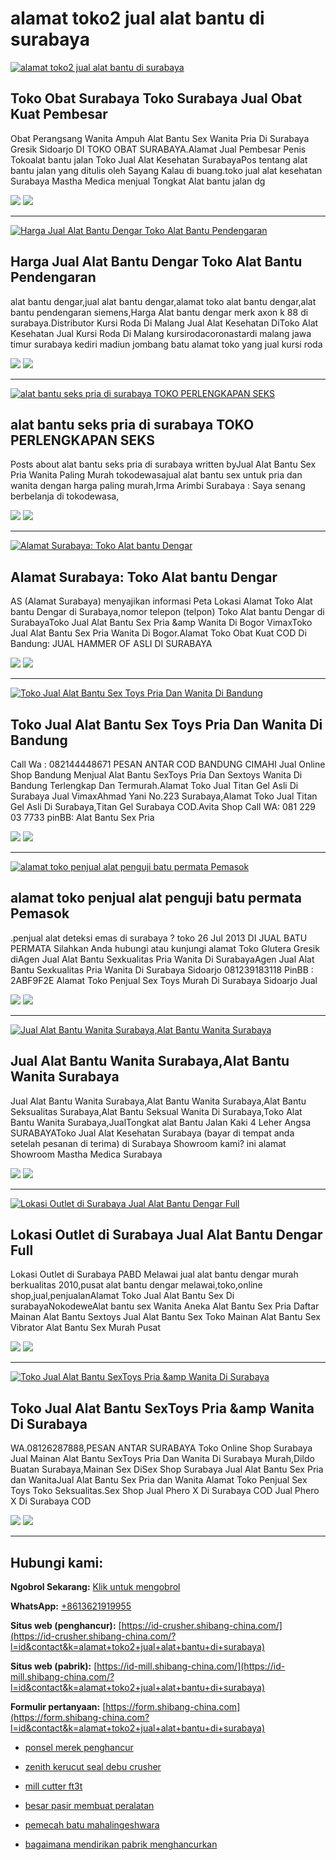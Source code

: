 # alamat toko2 jual alat bantu di surabaya

<a href="https://swt.shibang-china.com/?l=id&img&k=alamat+toko2+jual+alat+bantu+di+surabaya" target="_blank">![alamat toko2 jual alat bantu di surabaya](http://static.shibang-china.com/all-800x300/1102.jpg)</a>

## Toko Obat Surabaya Toko Surabaya Jual Obat Kuat Pembesar
Obat Perangsang Wanita Ampuh Alat Bantu Sex Wanita Pria Di Surabaya Gresik Sidoarjo DI TOKO OBAT SURABAYA.Alamat Jual Pembesar Penis Tokoalat bantu jalan Toko Jual Alat Kesehatan SurabayaPos tentang alat bantu jalan yang ditulis oleh Sayang Kalau di buang.toko jual alat kesehatan Surabaya Mastha Medica menjual Tongkat Alat bantu jalan dg


<a href="https://whatsapp.shibangsoft.com/WhatsApp.php" target="_blank" title="WhatsApp">![](http://static.shibang-china.com/icon/whatsapp.png)</a> <a href="https://swt.shibang-china.com/?l=id&icon&k=alamat+toko2+jual+alat+bantu+di+surabaya" target="_blank">![](http://static.shibang-china.com/icon/chat-id.png)</a>

---

<a href="https://swt.shibang-china.com/?l=id&img&k=alamat+toko2+jual+alat+bantu+di+surabaya" target="_blank">![Harga Jual Alat Bantu Dengar Toko Alat Bantu Pendengaran](http://static.shibang-china.com/all-800x300/846.jpg)</a>

## Harga Jual Alat Bantu Dengar Toko Alat Bantu Pendengaran
alat bantu dengar,jual alat bantu dengar,alamat toko alat bantu dengar,alat bantu pendengaran siemens,Harga Alat bantu dengar merk axon k 88 di surabaya.Distributor Kursi Roda Di Malang Jual Alat Kesehatan DiToko Alat Kesehatan Jual Kursi Roda Di Malang kursirodacoronastardi malang jawa timur surabaya kediri madiun jombang batu alamat toko yang jual kursi roda


<a href="https://whatsapp.shibangsoft.com/WhatsApp.php" target="_blank" title="WhatsApp">![](http://static.shibang-china.com/icon/whatsapp.png)</a> <a href="https://swt.shibang-china.com/?l=id&icon&k=alamat+toko2+jual+alat+bantu+di+surabaya" target="_blank">![](http://static.shibang-china.com/icon/chat-id.png)</a>

---

<a href="https://swt.shibang-china.com/?l=id&img&k=alamat+toko2+jual+alat+bantu+di+surabaya" target="_blank">![alat bantu seks pria di surabaya TOKO PERLENGKAPAN SEKS](http://static.shibang-china.com/all-800x300/1181.jpg)</a>

## alat bantu seks pria di surabaya TOKO PERLENGKAPAN SEKS
Posts about alat bantu seks pria di surabaya written byJual Alat Bantu Sex Pria Wanita Paling Murah tokodewasajual alat bantu sex untuk pria dan wanita dengan harga paling murah,Irma Arimbi Surabaya : Saya senang berbelanja di tokodewasa,


<a href="https://whatsapp.shibangsoft.com/WhatsApp.php" target="_blank" title="WhatsApp">![](http://static.shibang-china.com/icon/whatsapp.png)</a> <a href="https://swt.shibang-china.com/?l=id&icon&k=alamat+toko2+jual+alat+bantu+di+surabaya" target="_blank">![](http://static.shibang-china.com/icon/chat-id.png)</a>

---

<a href="https://swt.shibang-china.com/?l=id&img&k=alamat+toko2+jual+alat+bantu+di+surabaya" target="_blank">![Alamat Surabaya: Toko Alat bantu Dengar](http://static.shibang-china.com/all-800x300/1290.jpg)</a>

## Alamat Surabaya: Toko Alat bantu Dengar
AS (Alamat Surabaya) menyajikan informasi Peta Lokasi Alamat Toko Alat bantu Dengar di Surabaya,nomor telepon (telpon) Toko Alat bantu Dengar di SurabayaToko Jual Alat Bantu Sex Pria &amp Wanita Di Bogor VimaxToko Jual Alat Bantu Sex Pria Wanita Di Bogor.Alamat Toko Obat Kuat COD Di Bandung: JUAL HAMMER OF ASLI DI SURABAYA


<a href="https://whatsapp.shibangsoft.com/WhatsApp.php" target="_blank" title="WhatsApp">![](http://static.shibang-china.com/icon/whatsapp.png)</a> <a href="https://swt.shibang-china.com/?l=id&icon&k=alamat+toko2+jual+alat+bantu+di+surabaya" target="_blank">![](http://static.shibang-china.com/icon/chat-id.png)</a>

---

<a href="https://swt.shibang-china.com/?l=id&img&k=alamat+toko2+jual+alat+bantu+di+surabaya" target="_blank">![Toko Jual Alat Bantu Sex Toys Pria Dan Wanita Di Bandung](http://static.shibang-china.com/all-800x300/515.jpg)</a>

## Toko Jual Alat Bantu Sex Toys Pria Dan Wanita Di Bandung
Call Wa : 082144448671 PESAN ANTAR COD BANDUNG CIMAHI Jual Online Shop Bandung Menjual Alat Bantu SexToys Pria Dan Sextoys Wanita Di Bandung Terlengkap Dan Termurah.Alamat Toko Jual Titan Gel Asli Di Surabaya Jual VimaxAhmad Yani No.223 Surabaya,Alamat Toko Jual Titan Gel Asli Di Surabaya,Titan Gel Surabaya COD.Avita Shop Call WA: 081 229 03 7733 pinBB: Alat Bantu Sex Pria


<a href="https://whatsapp.shibangsoft.com/WhatsApp.php" target="_blank" title="WhatsApp">![](http://static.shibang-china.com/icon/whatsapp.png)</a> <a href="https://swt.shibang-china.com/?l=id&icon&k=alamat+toko2+jual+alat+bantu+di+surabaya" target="_blank">![](http://static.shibang-china.com/icon/chat-id.png)</a>

---

<a href="https://swt.shibang-china.com/?l=id&img&k=alamat+toko2+jual+alat+bantu+di+surabaya" target="_blank">![alamat toko penjual alat penguji batu permata Pemasok](http://static.shibang-china.com/all-800x300/1500.jpg)</a>

## alamat toko penjual alat penguji batu permata Pemasok
.penjual alat deteksi emas di surabaya ? toko 26 Jul 2013 DI JUAL BATU PERMATA Silahkan Anda hubungi atau kunjungi alamat Toko Glutera Gresik diAgen Jual Alat Bantu Sexkualitas Pria Wanita Di SurabayaAgen Jual Alat Bantu Sexkualitas Pria Wanita Di Surabaya Sidoarjo 081239183118 PinBB : 2ABF9F2E Alamat Toko Penjual Sex Toys Murah Di Surabaya Sidoarjo Jual


<a href="https://whatsapp.shibangsoft.com/WhatsApp.php" target="_blank" title="WhatsApp">![](http://static.shibang-china.com/icon/whatsapp.png)</a> <a href="https://swt.shibang-china.com/?l=id&icon&k=alamat+toko2+jual+alat+bantu+di+surabaya" target="_blank">![](http://static.shibang-china.com/icon/chat-id.png)</a>

---

<a href="https://swt.shibang-china.com/?l=id&img&k=alamat+toko2+jual+alat+bantu+di+surabaya" target="_blank">![Jual Alat Bantu Wanita Surabaya,Alat Bantu Wanita Surabaya](http://static.shibang-china.com/all-800x300/1038.jpg)</a>

## Jual Alat Bantu Wanita Surabaya,Alat Bantu Wanita Surabaya
Jual Alat Bantu Wanita Surabaya,Alat Bantu Wanita Surabaya,Alat Bantu Seksualitas Surabaya,Alat Bantu Seksual Wanita Di Surabaya,Toko Alat Bantu Wanita Surabaya,JualTongkat alat Bantu Jalan Kaki 4 Leher Angsa SURABAYAToko Jual Alat Kesehatan Surabaya (bayar di tempat anda setelah pesanan di terima) di Surabaya Showroom kami? ini alamat Showroom Mastha Medica Surabaya


<a href="https://whatsapp.shibangsoft.com/WhatsApp.php" target="_blank" title="WhatsApp">![](http://static.shibang-china.com/icon/whatsapp.png)</a> <a href="https://swt.shibang-china.com/?l=id&icon&k=alamat+toko2+jual+alat+bantu+di+surabaya" target="_blank">![](http://static.shibang-china.com/icon/chat-id.png)</a>

---

<a href="https://swt.shibang-china.com/?l=id&img&k=alamat+toko2+jual+alat+bantu+di+surabaya" target="_blank">![Lokasi Outlet di Surabaya Jual Alat Bantu Dengar Full](http://static.shibang-china.com/all-800x300/1227.jpg)</a>

## Lokasi Outlet di Surabaya Jual Alat Bantu Dengar Full
Lokasi Outlet di Surabaya PABD Melawai jual alat bantu dengar murah berkualitas 2010,pusat alat bantu dengar melawai,toko,online shop,jual,penjualanAlamat Toko Jual Alat Bantu Sex Di surabayaNokodeweAlat bantu sex Wanita Aneka Alat Bantu Sex Pria Daftar Mainan Alat Bantu Sextoys Jual Alat Bantu Sex Toko Mainan Alat Bantu Sex Vibrator Alat Bantu Sex Murah Pusat


<a href="https://whatsapp.shibangsoft.com/WhatsApp.php" target="_blank" title="WhatsApp">![](http://static.shibang-china.com/icon/whatsapp.png)</a> <a href="https://swt.shibang-china.com/?l=id&icon&k=alamat+toko2+jual+alat+bantu+di+surabaya" target="_blank">![](http://static.shibang-china.com/icon/chat-id.png)</a>

---

<a href="https://swt.shibang-china.com/?l=id&img&k=alamat+toko2+jual+alat+bantu+di+surabaya" target="_blank">![Toko Jual Alat Bantu SexToys Pria &amp Wanita Di Surabaya](http://static.shibang-china.com/all-800x300/1019.jpg)</a>

## Toko Jual Alat Bantu SexToys Pria &amp Wanita Di Surabaya
WA.08126287888,PESAN ANTAR SURABAYA Toko Online Shop Surabaya Jual Mainan Alat Bantu SexToys Pria Dan Wanita Di Surabaya Murah,Dildo Buatan Surabaya,Mainan Sex DiSex Shop Surabaya Jual Alat Bantu Sex Pria dan WanitaJual Alat Bantu Sex Pria dan Wanita Alamat Toko Penjual Sex Toys Toko Seksualitas.Sex Shop Jual Phero X Di Surabaya COD Jual Phero X Di Surabaya COD


<a href="https://whatsapp.shibangsoft.com/WhatsApp.php" target="_blank" title="WhatsApp">![](http://static.shibang-china.com/icon/whatsapp.png)</a> <a href="https://swt.shibang-china.com/?l=id&icon&k=alamat+toko2+jual+alat+bantu+di+surabaya" target="_blank">![](http://static.shibang-china.com/icon/chat-id.png)</a>

---
## Hubungi kami:

**Ngobrol Sekarang:** [Klik untuk mengobrol](https://swt.shibang-china.com?l=id&contact&k=alamat+toko2+jual+alat+bantu+di+surabaya)

**WhatsApp:**  [+8613621919955](https://whatsapp.shibangsoft.com/WhatsApp.php)

**Situs web (penghancur):** [https://id-crusher.shibang-china.com/](https://id-crusher.shibang-china.com/?l=id&contact&k=alamat+toko2+jual+alat+bantu+di+surabaya)

**Situs web (pabrik):** [https://id-mill.shibang-china.com/](https://id-mill.shibang-china.com/?l=id&contact&k=alamat+toko2+jual+alat+bantu+di+surabaya)

**Formulir pertanyaan:** [https://form.shibang-china.com](https://form.shibang-china.com?l=id&contact&k=alamat+toko2+jual+alat+bantu+di+surabaya)

* [ponsel merek penghancur](../44/ponsel%20merek%20penghancur.md)

* [zenith kerucut seal debu crusher](../50/zenith%20kerucut%20seal%20debu%20crusher.md)

* [mill cutter ft3t](../44/mill%20cutter%20ft3t.md)

* [besar pasir membuat peralatan](../46/besar%20pasir%20membuat%20peralatan.md)

* [pemecah batu mahalingeshwara](../50/pemecah%20batu%20mahalingeshwara.md)

* [bagaimana mendirikan pabrik menghancurkan](../41/bagaimana%20mendirikan%20pabrik%20menghancurkan.md)